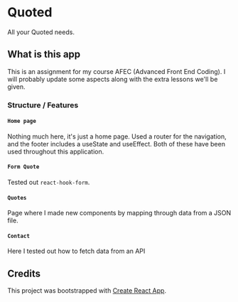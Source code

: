 # Quoted

All your Quoted needs.

## What is this app

This is an assignment for my course AFEC (Advanced Front End Coding). I will probably update some aspects along with the extra lessons we'll be given.

### Structure / Features

#### `Home page`

Nothing much here, it's just a home page.
Used a router for the navigation, and the footer includes a useState and useEffect. Both of these have been used throughout this application.

#### `Form Quote`

Tested out `react-hook-form`.

#### `Quotes`

Page where I made new components by mapping through data from a JSON file.

#### `Contact`

Here I tested out how to fetch data from an API

## Credits

This project was bootstrapped with [Create React App](https://github.com/facebook/create-react-app).